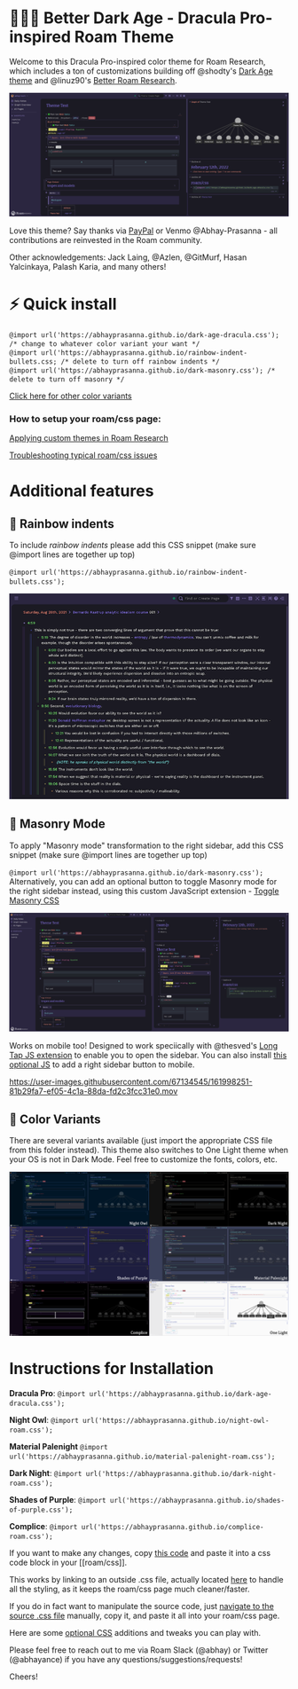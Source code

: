 # 🧛🏿‍♂️ Better Dark Age - Dracula Pro-inspired Roam Theme

Welcome to this Dracula Pro-inspired color theme for Roam Research, which includes a ton of customizations building off @shodty's  [Dark Age theme](https://github.com/shodty/) and @linuz90's [Better Roam Research](https://github.com/linuz90/better-roam-research).

![](Dracula%20Pro%20-%20Screenshot.png)

Love this theme? Say thanks via [PayPal](https://www.paypal.me/abhayprasanna) or Venmo @Abhay-Prasanna - all contributions are reinvested in the Roam community.

Other acknowledgements: Jack Laing, @Azlen, @GitMurf, Hasan Yalcinkaya, Palash Karia, and many others!

# ⚡️ Quick install

```
@import url('https://abhayprasanna.github.io/dark-age-dracula.css'); /* change to whatever color variant your want */
@import url('https://abhayprasanna.github.io/rainbow-indent-bullets.css; /* delete to turn off rainbow indents */
@import url('https://abhayprasanna.github.io/dark-masonry.css'); /* delete to turn off masonry */
```

[Click here for other color variants](#-color-variants)

### How to setup your roam/css page:

[Applying custom themes in Roam Research](https://www.youtube.com/watch?v=UY-sAC2eGyI)

[Troubleshooting typical roam/css issues](https://www.loom.com/share/e7328f19276b43d48d3dbdd7e4a124d4)


# Additional features

## 🌈 Rainbow indents

To include *rainbow indents* please add this CSS snippet (make sure @import lines are together up top)

`@import url('https://abhayprasanna.github.io/rainbow-indent-bullets.css');`

![](rainbow-indent.png)

## 🧱 Masonry Mode

To apply "Masonry mode" transformation to the right sidebar, add this CSS snippet (make sure @import lines are together up top)

`@import url('https://abhayprasanna.github.io/dark-masonry.css');`
Alternatively, you can add an optional button to toggle Masonry mode for the right sidebar instead, using this custom JavaScript extension - [Toggle Masonry CSS](https://github.com/abhayprasanna/abhayprasanna.github.io/blob/master/togglecss.js)

![](dark-masonry.png)

Works on mobile too! Designed to work speciically with @thesved's [Long Tap JS extension](https://github.com/thesved/ViktoRoam/blob/master/js/longtap.js) to enable you to open the sidebar. You can also install [this optional JS](opensidebars.js) to add a right sidebar button to mobile.

https://user-images.githubusercontent.com/67134545/161998251-81b29fa7-ef05-4c1a-88da-fd2c3fcc31e0.mov


## 🎨 Color Variants

There are several variants available (just import the appropriate CSS file from this folder instead). This theme also switches to One Light theme when your OS is not in Dark Mode. Feel free to customize the fonts, colors, etc.

![](variants.png)

# Instructions for Installation

**Dracula Pro**: `@import url('https://abhayprasanna.github.io/dark-age-dracula.css');`

**Night Owl**: `@import url('https://abhayprasanna.github.io/night-owl-roam.css');`

**Material Palenight** `@import url('https://abhayprasanna.github.io/material-palenight-roam.css');`

**Dark Night**: `@import url('https://abhayprasanna.github.io/dark-night-roam.css');`

**Shades of Purple**: `@import url('https://abhayprasanna.github.io/shades-of-purple.css');`

**Complice**: `@import url('https://abhayprasanna.github.io/complice-roam.css');`


If you want to make any changes, copy [this code](http://abhayprasanna.github.io/dark-age-dracula.css) and paste it into a css code block in your [[roam/css]].

This works by linking to an outside .css file, actually located [here](https://abhayprasanna.github.io/better-dark-age.css) to handle all the styling, as it keeps the roam/css page much cleaner/faster.

If you do in fact want to manipulate the source code, just [navigate to the source .css file](https://abhayprasanna.github.io/better-dark-age.css) manually, copy it, and paste it all into your roam/css page.

Here are some [optional CSS](https://github.com/abhayprasanna/abhayprasanna.github.io/blob/master/optional.css) additions and tweaks you can play with.


Please feel free to reach out to me via Roam Slack (@abhay) or Twitter (@abhayance) if you have any questions/suggestions/requests!

Cheers!
